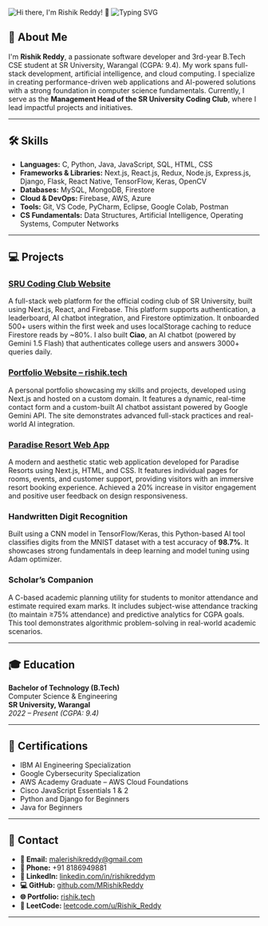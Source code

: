 ![Hi there, I'm Rishik Reddy! 👋](https://i.postimg.cc/6QmHnqW6/typewriter.gif)
![Typing SVG](https://readme-typing-svg.herokuapp.com?font=Fira+Code&size=20&pause=1000&color=00FF00&width=435&lines=Full-Stack+Developer+%7C+AI+Enthusiast+%7C+Cloud+Explorer)


## 👋 About Me
I'm **Rishik Reddy**, a passionate software developer and 3rd-year B.Tech CSE student at SR University, Warangal (CGPA: 9.4). My work spans full-stack development, artificial intelligence, and cloud computing. I specialize in creating performance-driven web applications and AI-powered solutions with a strong foundation in computer science fundamentals. Currently, I serve as the **Management Head of the SR University Coding Club**, where I lead impactful projects and initiatives.

---

## 🛠 Skills

- **Languages:** C, Python, Java, JavaScript, SQL, HTML, CSS  
- **Frameworks & Libraries:** Next.js, React.js, Redux, Node.js, Express.js, Django, Flask, React Native, TensorFlow, Keras, OpenCV  
- **Databases:** MySQL, MongoDB, Firestore  
- **Cloud & DevOps:** Firebase, AWS, Azure  
- **Tools:** Git, VS Code, PyCharm, Eclipse, Google Colab, Postman  
- **CS Fundamentals:** Data Structures, Artificial Intelligence, Operating Systems, Computer Networks  

---

## 💻 Projects

### [SRU Coding Club Website](https://rishik.tech)
A full-stack web platform for the official coding club of SR University, built using Next.js, React, and Firebase. This platform supports authentication, a leaderboard, AI chatbot integration, and Firestore optimization. It onboarded 500+ users within the first week and uses localStorage caching to reduce Firestore reads by ~80%. I also built **Ciao**, an AI chatbot (powered by Gemini 1.5 Flash) that authenticates college users and answers 3000+ queries daily.

### [Portfolio Website – rishik.tech](https://rishik.tech)
A personal portfolio showcasing my skills and projects, developed using Next.js and hosted on a custom domain. It features a dynamic, real-time contact form and a custom-built AI chatbot assistant powered by Google Gemini API. The site demonstrates advanced full-stack practices and real-world AI integration.

### [Paradise Resort Web App](https://paradise-rishik.vercel.app/)
A modern and aesthetic static web application developed for Paradise Resorts using Next.js, HTML, and CSS. It features individual pages for rooms, events, and customer support, providing visitors with an immersive resort booking experience. Achieved a 20% increase in visitor engagement and positive user feedback on design responsiveness.

### Handwritten Digit Recognition  
Built using a CNN model in TensorFlow/Keras, this Python-based AI tool classifies digits from the MNIST dataset with a test accuracy of **98.7%**. It showcases strong fundamentals in deep learning and model tuning using Adam optimizer.

### Scholar’s Companion  
A C-based academic planning utility for students to monitor attendance and estimate required exam marks. It includes subject-wise attendance tracking (to maintain ≥75% attendance) and predictive analytics for CGPA goals. This tool demonstrates algorithmic problem-solving in real-world academic scenarios.

---

## 🎓 Education

**Bachelor of Technology (B.Tech)**  
Computer Science & Engineering  
**SR University, Warangal**  
_2022 – Present (CGPA: 9.4)_

---

## 📜 Certifications

- IBM AI Engineering Specialization  
- Google Cybersecurity Specialization  
- AWS Academy Graduate – AWS Cloud Foundations  
- Cisco JavaScript Essentials 1 & 2  
- Python and Django for Beginners  
- Java for Beginners  

---

## 📇 Contact

- **📧 Email:** malerishikreddy@gmail.com  
- **📱 Phone:** +91 8186949881  
- **🔗 LinkedIn:** [linkedin.com/in/rishikreddym](https://linkedin.com/in/rishikreddym)  
- **💻 GitHub:** [github.com/MRishikReddy](https://github.com/MRishikReddy)  
- **🌐 Portfolio:** [rishik.tech](https://rishik.tech)  
- **🧠 LeetCode:** [leetcode.com/u/Rishik_Reddy](https://leetcode.com/u/Rishik_Reddy)

---

